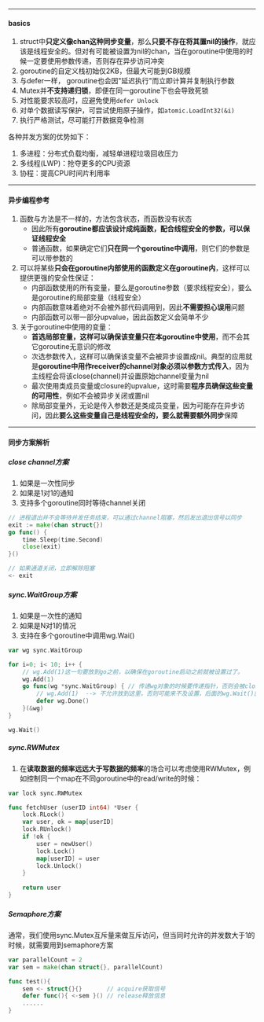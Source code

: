 

---

#### basics

1. struct中**只定义像chan这种同步变量**，那么**只要不存在将其置nil的操作**，就应该是线程安全的。但对有可能被设置为nil的chan，当在goroutine中使用的时候一定要使用参数传递，否则存在异步访问冲突
2. goroutine的自定义栈初始仅2KB，但最大可能到GB规模
3. 与defer一样， goroutine也会因"延迟执行"而立即计算并复制执行参数
4. Mutex并**不支持递归锁**，即便在同一goroutine下也会导致死锁
5. 对性能要求较高时，应避免使用`defer Unlock`
6. 对单个数据读写保护，可尝试使用原子操作，如`atomic.LoadInt32(&i)`
7. 执行严格测试，尽可能打开数据竞争检测



各种并发方案的优势如下：

1. 多进程：分布式负载均衡，减轻单进程垃圾回收压力
2. 多线程(LWP)：抢夺更多的CPU资源
3. 协程：提高CPU时间片利用率



---

#### 异步编程参考



1. 函数与方法是不一样的，方法包含状态，而函数没有状态
   - 因此所有**goroutine都应该设计成纯函数，配合线程安全的参数，可以保证线程安全**
   - 普通函数，如果确定它们**只在同一个goroutine中调用**，则它们的参数是可以带参数的
2. 可以将某些**只会在goroutine内部使用的函数定义在goroutine内**，这样可以提供更强的安全性保证：
   - 内部函数使用的所有变量，要么是goroutine参数（要求线程安全），要么是goroutine的局部变量（线程安全）
   - 内部函数意味着绝对不会被外部代码调用到，因此**不需要担心误用**问题
   - 内部函数可以带一部分upvalue，因此函数定义会简单不少
3. 关于goroutine中使用的变量：
   - **首选局部变量，这样可以确保该变量只在本goroutine中使用**，而不会其它goroutine无意识的修改
   - 次选参数传入，这样可以确保该变量不会被异步设置成nil。典型的应用就是**goroutine中用作receiver的channel对象必须以参数方式传入**，因为主线程会将该close(channel)并设置原始channel变量为nil
   - 最次使用类成员变量或closure的upvalue，这时需要**程序员确保这些变量的可用性**，例如不会被异步关闭或置nil
   - 除局部变量外，无论是传入参数还是类成员变量，因为可能存在异步访问，因此**要么这些变量自己是线程安全的，要么就需要额外同步**保障



----

#### 同步方案解析



##### close channel方案

1. 如果是一次性同步
2. 如果是1对1的通知
3. 支持多个goroutine同时等待channel关闭

```go
// 进程退出并不会等待并发任务结束，可以通过channel阻塞，然后发出退出信号以同步
exit := make(chan struct{})
go func() {
    time.Sleep(time.Second)
    close(exit)
}()

// 如果通道关闭，立即解除阻塞
<- exit
```



##### sync.WaitGroup方案

1. 如果是一次性的通知
2. 如果是N对1的情况
3. 支持在多个goroutine中调用wg.Wai()

```go
var wg sync.WaitGroup

for i=0; i< 10; i++ {
    // wg.Add(1)这一句要放到go之前，以确保在goroutine启动之前就被设置过了。
    wg.Add(1)
    go func(wg *sync.WaitGroup) { // 传递wg对象的时候要传递指针，否则会被clone一份
        // wg.Add(1)  --> 不允许放到这里，否则可能来不及设置，后面的wg.Wait()就已经退出了
        defer wg.Done()
    }(&wg)
}

wg.Wait()
```



##### sync.RWMutex

1. 在**读取数据的频率远远大于写数据的频率**的场合可以考虑使用RWMutex，例如控制同一个map在不同goroutine中的read/write的时候：

```go
var lock sync.RWMutex

func fetchUser (userID int64) *User {
    lock.RLock()
    var user, ok = map[userID]
    lock.RUnlock()
    if !ok {
        user = newUser()
        lock.Lock()
        map[userID] = user
        lock.Unlock()
    }
    
    return user
}
```



##### Semaphore方案

通常，我们使用sync.Mutex互斥量来做互斥访问，但当同时允许的并发数大于1的时候，就需要用到semaphore方案

```go
var parallelCount = 2
var sem = make(chan struct{}, parallelCount)

func test(){
    sem <- struct{}{}		// acquire获取信号
    defer func(){ <-sem }()	// release释放信息
    ......
}
```















